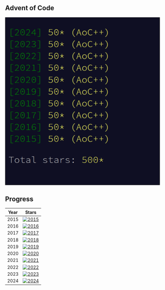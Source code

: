 ## Advent of Code

![350 stars](./stars.png)

## Progress

| Year | Stars                                                                                            |
|------|--------------------------------------------------------------------------------------------------|
| 2015 | [![2015](https://img.shields.io/badge/stars%20⭐-50-yellow)](https://adventofcode.com/2015/stats) |
| 2016 | [![2016](https://img.shields.io/badge/stars%20⭐-50-yellow)](https://adventofcode.com/2016/stats) |
| 2017 | [![2017](https://img.shields.io/badge/stars%20⭐-50-yellow)](https://adventofcode.com/2017/stats) |
| 2018 | [![2018](https://img.shields.io/badge/stars%20⭐-50-yellow)](https://adventofcode.com/2018/stats) |
| 2019 | [![2019](https://img.shields.io/badge/stars%20⭐-50-yellow)](https://adventofcode.com/2019/stats) |
| 2020 | [![2020](https://img.shields.io/badge/stars%20⭐-50-yellow)](https://adventofcode.com/2020/stats) |
| 2021 | [![2021](https://img.shields.io/badge/stars%20⭐-50-yellow)](https://adventofcode.com/2021/stats) |
| 2022 | [![2022](https://img.shields.io/badge/stars%20⭐-50-yellow)](https://adventofcode.com/2022/stats) |
| 2023 | [![2023](https://img.shields.io/badge/stars%20⭐-41-yellow)](https://adventofcode.com/2023/stats) |
| 2024 | [![2024](https://img.shields.io/badge/stars%20⭐-50-yellow)](https://adventofcode.com/2024/stats) |
